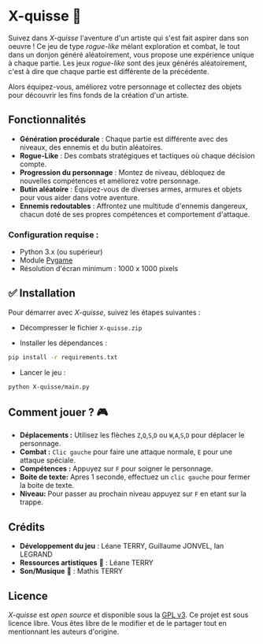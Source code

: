 # X-quisse :art:

Suivez dans *X-quisse* l'aventure d'un artiste qui s'est fait aspirer dans son oeuvre !
Ce jeu de type *rogue-like* mélant exploration et combat, le tout dans un donjon généré aléatoirement, vous propose une expérience unique à chaque partie. Les jeux *rogue-like* sont des jeux générés aléatoirement, c'est à dire que chaque partie est différente de la précédente.

Alors équipez-vous, améliorez votre personnage et collectez des objets pour découvrir les fins fonds de la création d'un artiste.

## Fonctionnalités
- **Génération procédurale** : Chaque partie est différente avec des niveaux, des ennemis et du butin aléatoires.
- **Rogue-Like** : Des combats stratégiques et tactiques où chaque décision compte.
- **Progression du personnage** : Montez de niveau, débloquez de nouvelles compétences et améliorez votre personnage.
- **Butin aléatoire** : Équipez-vous de diverses armes, armures et objets pour vous aider dans votre aventure.
- **Ennemis redoutables** : Affrontez une multitude d'ennemis dangereux, chacun doté de ses propres compétences et comportement d'attaque.


### Configuration requise :

- Python 3.x (ou supérieur)
- Module [Pygame](https://www.pygame.org/)
- Résolution d'écran minimum : 1000 x 1000 pixels


## :white_check_mark: Installation

Pour démarrer avec *X-quisse*, suivez les étapes suivantes :
- Décompresser le fichier `X-quisse.zip`

- Installer les dépendances :
```bash
pip install -r requirements.txt
```

- Lancer le jeu :

```bash
python X-quisse/main.py
```

## Comment jouer ? :video_game: 

- **Déplacements :** Utilisez les flèches `Z`,`Q`,`S`,`D` ou `W`,`A`,`S`,`D` pour déplacer le personnage.
- **Combat :** `Clic gauche` pour faire une attaque normale, `E` pour une attaque spéciale.
- **Compétences :** Appuyez sur `F` pour soigner le personnage.
- **Boite de texte:** Apres 1 seconde, effectuez un `clic gauche` pour fermer la boite de texte.
- **Niveau:** Pour passer au prochain niveau appuyez sur `F` en etant sur la trappe.

## Crédits

- **Développement du jeu** : Léane TERRY, Guillaume JONVEL, Ian LEGRAND
- **Ressources artistiques** :art: : Léane TERRY
- **Son/Musique** :musical_keyboard: : Mathis TERRY

## Licence

*X-quisse* est *open source* et disponible sous la [GPL v3](licence.txt).
Ce projet est sous licence libre. Vous êtes libre de le modifier et de le partager tout en mentionnant les auteurs d'origine.

